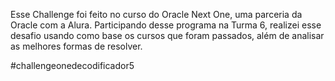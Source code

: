 Esse Challenge foi feito no curso do Oracle Next One, uma parceria da Oracle com a Alura.
Participando desse programa na Turma 6, realizei esse desafio usando como base os cursos que foram passados, além de analisar as melhores formas de resolver.

#challengeonedecodificador5

